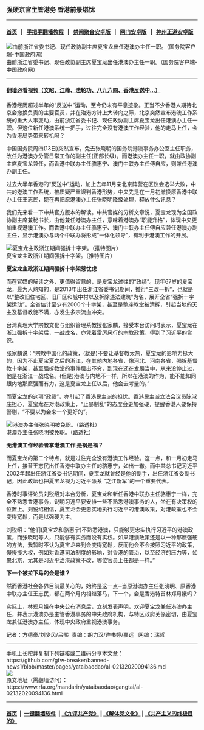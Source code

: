 ### 强硬京官主管港务 香港前景堪忧
------------------------

#### [首页](https://github.com/gfw-breaker/banned-news1/blob/master/README.md) &nbsp;&nbsp;|&nbsp;&nbsp; [手把手翻墙教程](https://github.com/gfw-breaker/guides/wiki) &nbsp;&nbsp;|&nbsp;&nbsp; [禁闻聚合安卓版](https://github.com/gfw-breaker/bn-android) &nbsp;&nbsp;|&nbsp;&nbsp; [网门安卓版](https://github.com/oGate2/oGate) &nbsp;&nbsp;|&nbsp;&nbsp; [神州正道安卓版](https://github.com/SzzdOgate/update) 



<div id="headerimg">
 <img alt="由前浙江省委书记、现任政协副主席夏宝龙出任港澳办主任一职。（国务院客户端-中国政府网） " src="https://www.rfa.org/mandarin/yataibaodao/gangtai/al-02132020094136.html/xbl-1.jpg/image" title="由前浙江省委书记、现任政协副主席夏宝龙出任港澳办主任一职。（国务院客户端-中国政府网） "/>
 <div id="headerimgcontents">
  <div id="headerimgcaption">
   <span>
    由前浙江省委书记、现任政协副主席夏宝龙出任港澳办主任一职。（国务院客户端-中国政府网）
   </span>
   <!-- zoomattribute -->
  </div>
  <!-- headerimgcaption -->
 </div>
 <!-- headerimagecontents -->
</div>

<hr/>


#### [翻墙必看视频（文昭、江峰、法轮功、八九六四、香港反送中...）](http://167.172.214.107/home.html)

<div id="storytext">
 <div>
  <div class="slot_header">
  </div>
 </div>
 <p>
 </p>
 <p>
  香港经历超过半年的“反送中”运动，至今仍未有平息迹象。正当不少香港人期待北京会撤换负责的主要官员，并在治港方针上大转向之际，北京突然宣布港澳工作系统的重大人事变动，由前浙江省委书记、现任政协副主席夏宝龙出任港澳办主任一职。但这位新任港澳系统一把手，过往完全没有港澳工作经验，他的走马上任，会为香港局势带来转机吗？
 </p>
 <p>
  中国国务院周四(13日)突然宣布，免去张晓明的国务院港澳事务办公室主任职务，改任为港澳办分管日常工作的副主任(正部长级)，而港澳办主任一职，就由政协副主席夏宝龙兼任，而香港中联办主任骆惠宁、澳门中联办主任傅自应，则兼任港澳办副主任。
 </p>
 <p>
 </p>
 <p>
 </p>
 <p>
  过去大半年香港的“反送中”运动，加上去年11月亲北京阵营在区议会选举大败，中共的港澳工作系统，被质疑严重误判香港形势，中央先是在一月初撤换原香港中联办主任王志民，现在再把原港澳办主任张晓明降级处理，释放什么讯息？
 </p>
 <p>
  我们先来看一下中共官方版本的解读。中共官媒的分析文章说，夏宝龙现为全国政协副主席兼秘书长，由他兼任港澳办主任，意味着港澳办“职能升格”，体现中央更加重视港澳工作。而香港中联办主任骆惠宁、澳门中联办主任傅自应兼任港澳办副主任，显示港澳办与两个中联办将形成“一体化领导”，有利于港澳工作的开展。
 </p>
 <p>
 </p>
 <p>
  <div class="image-inline captioned" style="width:622px;">
   <div style="width:622px;">
    <img alt="夏宝龙主政浙江期间强拆十字架。（推特图片）" src="https://www.rfa.org/mandarin/yataibaodao/gangtai/al-02132020094136.html/98_orig.jpg" title="夏宝龙主政浙江期间强拆十字架。（推特图片）"/>
   </div>
   <div class="image-caption">
    <span style="width:622px;">
     夏宝龙主政浙江期间强拆十字架。（推特图片）
    </span>
    <span class="copyright">
    </span>
   </div>
  </div>
 </p>
 <p>
  <b>
   夏宝龙主政浙江期间强拆十字架惹忧虑
  </b>
 </p>
 <p>
  而在官媒的解读之外，更值得留意的，是夏宝龙过往的“政绩”。现年67岁的夏宝龙，最为人熟知的，是2013年出任浙江省委书记期间，推行“三改一拆”，也就是以“整改旧住宅区、旧厂区和城中村以及拆除违法建筑”为名，展开全省“强拆十字架运动”。全省估计至少有2000个十字架，甚至是整座教堂被清拆，引起当地的天主及基督教徒不满，亦发生多宗流血冲突。
 </p>
 <p>
  台湾真理大学宗教文化与组织管理系教授张家麟，接受本台访问时表示，夏宝龙在浙江强拆十字架后，一战成名，亦凭着雷厉风行的宗教政策，得到了习近平的赏识。
 </p>
 <p>
  张家麟说：“宗教中国化的政策，(就是)不要让基督教太热，夏宝龙的影响力挺大的，因为不止夏宝夏之后的浙江，在其他内地各省，像河北、河南各省，强拆基督教十字架，甚至强拆教堂的事件层出不穷，到现在还在发展当中，从来没停止过，他是在浙江一战成名。(但是)港澳与内地不一样，所以在港澳的作为，能不能如同跟内地那麽强而有力，这是夏宝龙上任以后，他会去考量的。”
 </p>
 <p>
  而夏宝龙的这项“政绩”，亦引起了香港民主派的担忧。香港民主派立法会议员陈淑庄担心，夏宝龙在对港政策上，“止暴制乱”的态度会更加强硬，提醒香港人要保持警剔，“不要以为会来一个更好的”。
 </p>
 <p>
 </p>
 <p>
  <div class="image-inline captioned" style="width:1500px;">
   <div style="width:1500px;">
    <img alt="港澳办主任张晓明被免职。（路透社）" src="https://www.rfa.org/mandarin/yataibaodao/gangtai/al-02132020094136.html/2020-02-13T084659Z_1781329031_RC2KZE9394UY_RTRMADP_3_CHINA-HONGKONG.JPG" title="港澳办主任张晓明被免职。（路透社）"/>
   </div>
   <div class="image-caption">
    <span style="width:1500px;">
     港澳办主任张晓明被免职。（路透社）
    </span>
    <span class="copyright">
    </span>
   </div>
  </div>
 </p>
 <p>
  <b>
   无港澳工作经验者掌港澳工作
  </b>
  <b>
   是祸是福？
  </b>
 </p>
 <p>
  而夏宝龙的第二个特点，就是过往完全没有港澳工作经验。这一点，和一月初走马上任，接替王志民出任香港中联办主任的骆惠宁，如出一辙。而中共总书记习近平2002年起出任浙江省委书记期间，夏宝龙就曾经是他的副手，出任浙江省委副书记，因此政坛也把夏宝龙视为习近平派系 “之江新军”的一个重要代表。
 </p>
 <p>
  香港时事评论员刘锐绍对本台分析，夏宝龙和新任香港中联办主任骆惠宁一样，完全不熟悉香港事务，说明习近平要安排一些不熟悉港澳事务的人，坐在有决策权的位置上。刘锐绍相信，夏宝龙会更忠实地执行习近平的港澳政策，对港政策也不会变得宽鬆，而是以强硬为主。
 </p>
 <p>
  刘锐绍：“他们(夏宝龙和骆惠宁)不熟悉港澳，只能够更忠实执行习近平的港澳政策，而张晓明等人，只能够有实务而没有实权。如果港澳政策还是以一种那麽强硬的方法，我暂时不认为夏宝龙来到会变得宽鬆，反而他会不会按照习近平的政策，慢慢揽大权，例如对香港司法制度的影响，对香港的管治，以至经济的压力等，如果北京，尤其是习近平治港政策不改，哪位官员上任都是一样。”
 </p>
 <p>
  <b>
   下一个被拉下马的会是谁？
  </b>
 </p>
 <p>
  然而香港社会各界目前最关心的，始终是这一点─当原港澳办主任张晓明、原香港中联办主任王志民，都在两个月内相继落马，下一个，会是香港特首林郑月娥吗？
 </p>
 <p>
  实际上，林郑月娥在中央公布消息后，立刻发表声明，欢迎夏宝龙兼任港澳办主任，并表示港澳办是主管香港事务的中央政府机构，与特区政府关係密切，由夏宝龙兼任港澳办主任，体现中央政府重视港澳事务。
 </p>
 <p>
 </p>
 <p>
  记者：方德豪/刘少风/吕熙  责编：胡力汉/许书婷/嘉远   网编：瑞哲
 </p>
</div>

<hr/>
手机上长按并复制下列链接或二维码分享本文章：<br/>
https://github.com/gfw-breaker/banned-news1/blob/master/pages/yataibaodao/al-02132020094136.md <br/>
<a href='https://github.com/gfw-breaker/banned-news1/blob/master/pages/yataibaodao/al-02132020094136.md'><img src='https://github.com/gfw-breaker/banned-news1/blob/master/pages/yataibaodao/al-02132020094136.md.png'/></a> <br/>
原文地址（需翻墙访问）：https://www.rfa.org/mandarin/yataibaodao/gangtai/al-02132020094136.html


------------------------
#### [首页](https://github.com/gfw-breaker/banned-news1/blob/master/README.md) &nbsp;|&nbsp; [一键翻墙软件](https://github.com/gfw-breaker/nogfw/blob/master/README.md) &nbsp;| [《九评共产党》](https://github.com/gfw-breaker/9ping.md/blob/master/README.md#九评之一评共产党是什么) | [《解体党文化》](https://github.com/gfw-breaker/jtdwh.md/blob/master/README.md) | [《共产主义的终极目的》](https://github.com/gfw-breaker/gczydzjmd.md/blob/master/README.md)


<img src='http://gfw-breaker.win/banned-news/pages/yataibaodao/al-02132020094136.md' width='0px' height='0px'/>